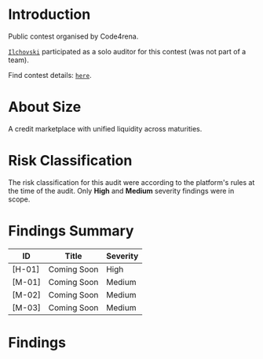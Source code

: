 # Introduction
Public contest organised by Code4rena.

[`Ilchovski`](https://x.com/ilchovski98) participated as a solo auditor for this contest (was not part of a team).

Find contest details: [`here`](https://code4rena.com/audits/2024-06-size#top).

# About Size

A credit marketplace with unified liquidity across maturities.

# Risk Classification

The risk classification for this audit were according to the platform's rules at the time of the audit. Only **High** and **Medium** severity findings were in scope.

# Findings Summary

| ID     | Title                                                              | Severity |
| ------ | ------------------------------------------------------------------ | -------- |
| [H-01] | Coming Soon      | High   |
| [M-01] | Coming Soon  | Medium   |
| [M-02] | Coming Soon | Medium   |
| [M-03] | Coming Soon | Medium   |

# Findings
